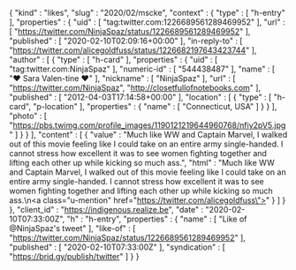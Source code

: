 {
  "kind" : "likes",
  "slug" : "2020/02/mscke",
  "context" : {
    "type" : [ "h-entry" ],
    "properties" : {
      "uid" : [ "tag:twitter.com:1226689561289469952" ],
      "url" : [ "https://twitter.com/NinjaSpaz/status/1226689561289469952" ],
      "published" : [ "2020-02-10T02:09:16+00:00" ],
      "in-reply-to" : [ "https://twitter.com/alicegoldfuss/status/1226682197643423744" ],
      "author" : [ {
        "type" : [ "h-card" ],
        "properties" : {
          "uid" : [ "tag:twitter.com:NinjaSpaz" ],
          "numeric-id" : [ "544438487" ],
          "name" : [ "❤ Sara Valen-tine ❤" ],
          "nickname" : [ "NinjaSpaz" ],
          "url" : [ "https://twitter.com/NinjaSpaz", "http://closetfullofnotebooks.com" ],
          "published" : [ "2012-04-03T17:14:58+00:00" ],
          "location" : [ {
            "type" : [ "h-card", "p-location" ],
            "properties" : {
              "name" : [ "Connecticut, USA" ]
            }
          } ],
          "photo" : [ "https://pbs.twimg.com/profile_images/1190121219644960768/nfiy2pV5.jpg" ]
        }
      } ],
      "content" : [ {
        "value" : "Much like WW and Captain Marvel, I walked out of this movie feeling like I could take on an entire army single-handed. I cannot stress how excellent it was to see women fighting together and lifting each other up while kicking so much ass.",
        "html" : "Much like WW and Captain Marvel, I walked out of this movie feeling like I could take on an entire army single-handed. I cannot stress how excellent it was to see women fighting together and lifting each other up while kicking so much ass.\n<a class=\"u-mention\" href=\"https://twitter.com/alicegoldfuss\"></a>"
      } ]
    }
  },
  "client_id" : "https://indigenous.realize.be",
  "date" : "2020-02-10T07:33:00Z",
  "h" : "h-entry",
  "properties" : {
    "name" : [ "Like of @NinjaSpaz's tweet" ],
    "like-of" : [ "https://twitter.com/NinjaSpaz/status/1226689561289469952" ],
    "published" : [ "2020-02-10T07:33:00Z" ],
    "syndication" : [ "https://brid.gy/publish/twitter" ]
  }
}
